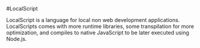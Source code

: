 #LocalScript

LocalScript is a language for local non web development applications. LocalScripts comes with more runtime libraries, some transpilation for more optimization, and compiles to native JavaScript to be later executed using Node.js.
